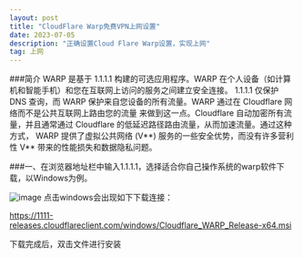 ```yaml
---
layout: post
title: "CloudFlare Warp免费VPN上网设置"
date: 2023-07-05
description: "正确设置Cloud Flare Warp设置，实现上网"
tag: 上网
---
```


###简介
WARP 是基于 1.1.1.1 构建的可选应用程序。WARP 在个人设备（如计算机和智能手机）和您在互联网上访问的服务之间建立安全连接。
1.1.1.1 仅保护 DNS 查询，而 WARP 保护来自您设备的所有流量。WARP 通过在 Cloudflare 网络而不是公共互联网上路由您的流量
来做到这一点。Cloudflare 自动加密所有流量，并且通常通过 Cloudflare 的低延迟路径路由流量，从而加速流量。通过这种方式，
WARP 提供了虚拟公共网络 (V**) 服务的一些安全优势，而没有许多营利性 V** 带来的性能损失和数据隐私问题。

###一、在浏览器地址栏中输入1.1.1.1，选择适合你自己操作系统的warp软件下载，以Windows为例。

![image](https://github.com/hengdactn/ctnhb.github.io/assets/70909689/1d5a5037-6ff9-478c-9562-492274aa2538)
点击windows会出现如下下载连接：

https://1111-releases.cloudflareclient.com/windows/Cloudflare_WARP_Release-x64.msi

下载完成后，双击文件进行安装


